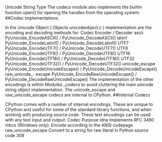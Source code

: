 Unicode String Type The  codecs  module also implements the builtin function  open()  for opening ﬁle handles from the operating system. 
##Codec Implementations 

 In the Unicode Object ( Objects unicodeobject.c ) implementation are the encoding and decoding methods for: Codec Encoder / Decoder ascii PyUnicode_EncodeASCII()  /  PyUnicode_DecodeASCII() latin1 PyUnicode_EncodeLatin1()  /  PyUnicode_DecodeLatin1() UTF7 PyUnicode_EncodeUTF7()  /  PyUnicode_DecodeUTF7() UTF8 PyUnicode_EncodeUTF8()  /  PyUnicode_DecodeUTF8() UTF16 PyUnicode_EncodeUTF16()  /  PyUnicode_DecodeUTF16() UTF32 PyUnicode_EncodeUTF32()  /  PyUnicode_DecodeUTF32() unicode_escape PyUnicode_EncodeUnicodeEscape()  / PyUnicode_DecodeUnicodeEscape() raw_unicode_- escape PyUnicode_EncodeRawUnicodeEscape()  / PyUnicode_DecodeRawUnicodeEscape() The implementation of the other encodings is within  Modules _codecs to avoid cluttering the main unicode string object implementation. The unicode_escape  and raw_unicode_escape  codecs are internal to CPython. 
##Internal Codecs 

 CPython comes with a number of internal encodings. These are unique to CPython and useful for some of the standard library functions, and when working with producing source code. These text encodings can be used with any text input and output: Codec Purpose idna Implements RFC 3490 mbcs (Windows only): Encode according to the ANSI codepage raw_unicode_escape Convert to a string for raw literal in Python source code 308